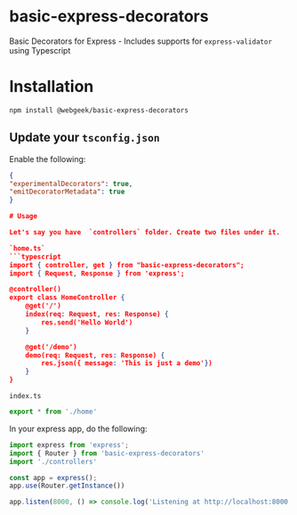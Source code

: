 # basic-express-decorators

Basic Decorators for Express - Includes supports for `express-validator` using Typescript

# Installation

```
npm install @webgeek/basic-express-decorators
```

## Update your `tsconfig.json`

Enable the following:

```json
{
"experimentalDecorators": true,
"emitDecoratorMetadata": true
}

# Usage

Let's say you have  `controllers` folder. Create two files under it.

`home.ts`
```typescript
import { controller, get } from "basic-express-decorators";
import { Request, Response } from 'express';

@controller()
export class HomeController {
    @get('/')
    index(req: Request, res: Response) {
        res.send('Hello World')
    }

    @get('/demo')
    demo(req: Request, res: Response) {
        res.json({ message: 'This is just a demo'})
    }
}
```

`index.ts`
```typescript
export * from './home'
```

In your express app, do the following:

```typescript
import express from 'express';
import { Router } from 'basic-express-decorators'
import './controllers'

const app = express();
app.use(Router.getInstance())

app.listen(8000, () => console.log('Listening at http://localhost:8000'))
```
